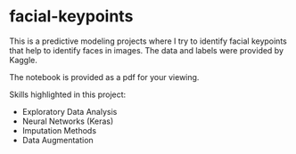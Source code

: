 # facial-keypoints

This is a predictive modeling projects where I try to identify facial keypoints that help to identify faces in images. The data and labels were provided by Kaggle. 

The notebook is provided as a pdf for your viewing. 

Skills highlighted in this project:

- Exploratory Data Analysis
- Neural Networks (Keras)
- Imputation Methods
- Data Augmentation
